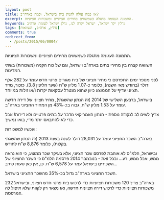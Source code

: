 ```yaml
---
layout: post
title: אז כמה עולה לקנות בית בישראל, וכמה בארה"ב?
excerpt: התמונה העגומה מתגלה כשמשווים מחירים חציוניים ומשכורות חציוניות.
keywords: נדל״ן יקר ישראל, ישראל יקרה לנו, נדלן ישראל לעומת ארה״ב
tags: [נדל״ן, ארה״ב, השוואות]
comments: true
redirect_from:
  - /posts/2015/06/0004/
---
```

התמונה העגומה מתגלה כשמשווים מחירים חציוניים ומשכורות חציוניות.

השוואה קצרה בין מחירי בתים בארה"ב וישראל, וגם של כוח הקניה (משכורות) בשתי המדינות.

לפני מספר ימים התפרסם כי מחיר חציוני של בית מגורים פרטי חדש עומד על 282 אלף דולר (בחודש מאי השנה), כלומר כ-1.07 מליון ש"ח (שער חליפין 3.8). כזכור, מדד חציוני עדיף על הממוצע כיוון שהוא מנטרל עסקאות יקרות ו/או זולות במיוחד.

בישראל, ברבעון השלישי של 2014 (זה הנתון שהשגתי), מחיר חציוני של דירה חדשה עומד על 1.53 מליון ש"ח, גבוה בכ-43% מן המחיר החציוני בארה"ב.

צריך לשים לב לנקודה נוספת - הנתון האמריקאי מדבר על בתים פרטיים ולא דירות! אבל כדי לא להתבאס יותר מדי, בואו נמשיך.

ועכשיו למשכורות:

בארה"ב השכר החציוני עומד על 28,031 דולר לשנה בשנת 2013 (זה הנתון שהשגתי בקלות), כלומר 8,876 ש"ח לחודש.

ובישראל, הלמ"ס לא אוהבת לפרסם שכר חציוני, אלא בעיקר שכר ממוצע, כי הוא נראה ממש, אבל ממש, רע... ובכל זאת - בנובמבר 2014 פרסמה הלמ"ס כי השכר החציוני של השכירים בישראל עמד על 6,578 ש"ח. כן, אין כאן טעות כתיב...

השכר החציוני בארה"ב גדול בכ-35% מהשכר החציוני בישראל.

בארה"ב צריך 120 משכורות חציוניות כדי לרכוש בית פרטי חדש חציוני, ובישראל 232 משכורות חציוניות כדי לרכוש דירה חציונית חדשה, ואז נשאר רק לקוות שלא תיפול לה המרפסת.
